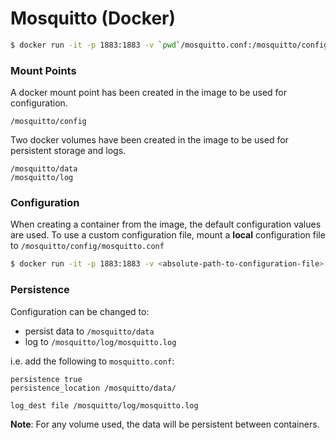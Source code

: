 # Mosquitto (Docker)

```sh
$ docker run -it -p 1883:1883 -v `pwd`/mosquitto.conf:/mosquitto/config/mosquitto.conf eclipse-mosquitto:1.5
```


### Mount Points

A docker mount point has been created in the image to be used for configuration.
```
/mosquitto/config
```

Two docker volumes have been created in the image to be used for persistent storage and logs.
```
/mosquitto/data
/mosquitto/log
```


### Configuration

When creating a container from the image, the default configuration values are used.
To use a custom configuration file, mount a **local** configuration file to `/mosquitto/config/mosquitto.conf`
```sh
$ docker run -it -p 1883:1883 -v <absolute-path-to-configuration-file>:/mosquitto/config/mosquitto.conf amirmohseninia/mosquitto
```

### Persistence

Configuration can be changed to:

* persist data to `/mosquitto/data`
* log to `/mosquitto/log/mosquitto.log`

i.e. add the following to `mosquitto.conf`:
```
persistence true
persistence_location /mosquitto/data/

log_dest file /mosquitto/log/mosquitto.log
```

**Note**: For any volume used, the data will be persistent between containers.
